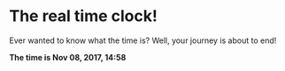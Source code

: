 # The real time clock!

Ever wanted to know what the time is? Well, your journey is about to end!

**The time is Nov 08, 2017, 14:58**